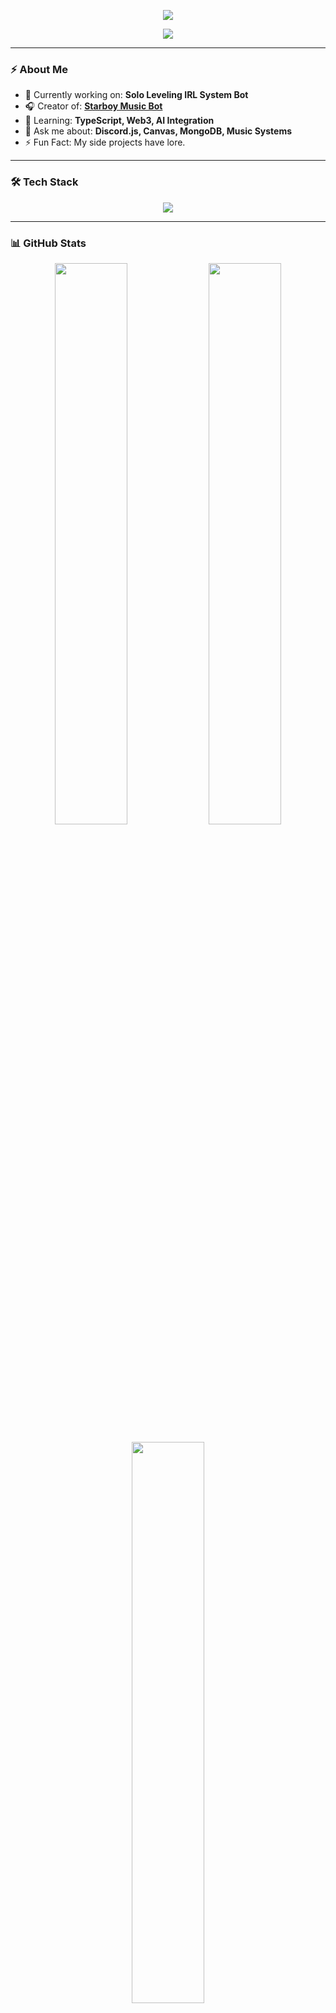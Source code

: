 <!-- GitHub Profile README for dev_prayag -->

<p align="center">
  <img src="https://capsule-render.vercel.app/api?type=waving&color=0A66C2&height=200&section=header&text=Hi,%20I'm%20Prayag%20(dev_prayag)!&fontSize=40&fontColor=ffffff&animation=fadeIn" />
</p>

<p align="center">
  <img src="https://readme-typing-svg.demolab.com?font=Fira+Code&weight=600&pause=1000&color=58A6FF&center=true&vCenter=true&width=435&lines=Full-stack+Dev+%7C+Discord+Bot+Builder;Mobile+Editor;Graphic+Designer;Gaming+Freak;Code.+Break.+Fix.+Repeat" />
</p>

---

### ⚡ About Me

- 🔭 Currently working on: **Solo Leveling IRL System Bot**
- 🎧 Creator of: [**Starboy Music Bot**](https://starboy-bot.vercel.app/index.html)
- 🌱 Learning: **TypeScript, Web3, AI Integration**
- 💬 Ask me about: **Discord.js, Canvas, MongoDB, Music Systems**
- ⚡ Fun Fact: My side projects have lore.

---

### 🛠️ Tech Stack

<p align="center">
  <img src="https://skillicons.dev/icons?i=js,nodejs,ts,react,nextjs,tailwind,mongodb,express,github,vscode,html,css,discord" />
</p>

---

### 📊 GitHub Stats

<p align="center">
  <img src="https://github-readme-stats.vercel.app/api?username=dev-prayag&show_icons=true&theme=tokyonight&hide_border=true" width="48%" />
  <img src="https://github-readme-streak-stats.herokuapp.com/?user=dev-prayag&theme=tokyonight&hide_border=true" width="48%" />
</p>

<p align="center">
  <img src="https://github-readme-stats.vercel.app/api/top-langs/?username=dev-prayag&layout=compact&theme=tokyonight&hide_border=true" width="48%" />
</p>

---

### 🚀 Projects I’m Proud Of

#### [**Starboy Music Bot**](https://starboy-bot.vercel.app/index.html)

> A sleek, powerful music bot for Discord  
> Spotify-style visuals | Shoukaku + Kazagumo | Canvas-based music cards

---

#### [**Byte - Anti-Nuke Bot**](https://github.com/dev_prayag)

> Built to protect Discord servers from nukes and raids — powerful, fast, and reliable.

---

### ✨ Extras

- 🗿 Motto: *"Stay hungry. Stay coding."*
- ⚔️ Side Quest: Make Discord bots feel like games
- 🧠 Life Goal: Build tools that level people up in real life

---

### 📬 Let's Connect

<p align="center">
  <a href="https://guns.lol/dev_prayag"><img src="https://img.shields.io/badge/twitter-%231DA1F2.svg?&style=for-the-badge&logo=twitter&logoColor=white"/></a>
</p>

---

### 🐍 Contribution Snake

<p align="center">
  <img src="https://raw.githubusercontent.com/dev_prayag/dev_prayag/output/github-contribution-grid-snake.svg" />
</p>

<p align="center">
  <img src="https://capsule-render.vercel.app/api?type=waving&color=0A66C2&height=150&section=footer" />
</p>
